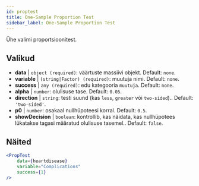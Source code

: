```yaml
---
id: proptest
title: One-Sample Proportion Test
sidebar_label: One-Sample Proportion Test
---
```


Ühe valimi proportsioonitest.

## Valikud

* __data__ | `object (required)`: väärtuste massiivi objekt. Default: `none`.
* __variable__ | `(string|Factor) (required)`: muutuja nimi. Default: `none`.
* __success__ | `any (required)`: edu kategooria `muutuja`. Default: `none`.
* __alpha__ | `number`: olulisuse tase. Default: `0.05`.
* __direction__ | `string`: testi suund (kas `less`, `greater` või `two-sided`).. Default: `'two-sided'`.
* __p0__ | `number`: osakaal nullhüpoteesi korral. Default: `0.5`.
* __showDecision__ | `boolean`: kontrollib, kas näidata, kas nullhüpotees lükatakse tagasi määratud olulisuse tasemel.. Default: `false`.


## Näited

```jsx live
<PropTest
    data={heartdisease} 
    variable="Complications"
    success={1}
/>
```
